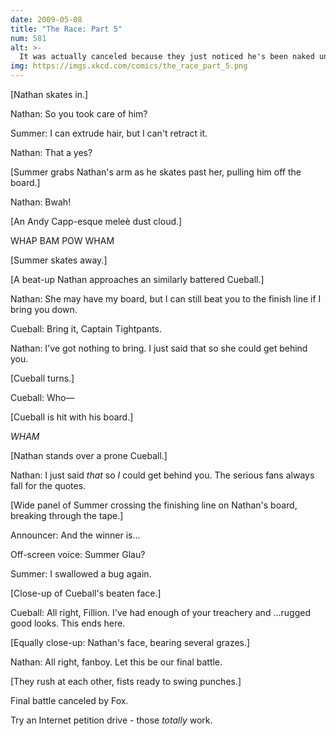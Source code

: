 ```yaml
---
date: 2009-05-08
title: "The Race: Part 5"
num: 581
alt: >-
  It was actually canceled because they just noticed he's been naked under that coat the whole time. There's a petition on Facebook to get Fox to un-cancel it, and one on Livejournal to get him to take off the coat.
img: https://imgs.xkcd.com/comics/the_race_part_5.png
---
```

[Nathan skates in.]

Nathan: So you took care of him?

Summer: I can extrude hair, but I  can't retract it.

Nathan: That a yes?

[Summer grabs Nathan's arm as he skates past her, pulling him off the board.]

Nathan: Bwah!

[An Andy Capp-esque meleè dust cloud.]

WHAP BAM POW WHAM

[Summer skates away.]

[A beat-up Nathan approaches an similarly battered Cueball.]

Nathan: She may have my board, but I can still beat you to the finish line if I bring you down.

Cueball: Bring it, Captain Tightpants.

Nathan: I've got nothing to  bring. I just said that so she could get behind you.

[Cueball turns.]

Cueball: Who—

[Cueball is hit with his board.]

*WHAM*

[Nathan stands over a prone Cueball.]

Nathan: I just said *that* so *I* could get behind you. The serious fans always fall for the quotes.

[Wide panel of Summer crossing the finishing line on Nathan's board, breaking through the tape.]

Announcer: And the winner is...

Off-screen voice: Summer Glau?

Summer: I swallowed a bug again.

[Close-up of Cueball's beaten face.]

Cueball: All right, Fillion. I've had enough of your treachery and ...rugged good looks. This ends here.

[Equally close-up: Nathan's face, bearing several grazes.]

Nathan: All right, fanboy. Let this be our final battle.

[They rush at each other, fists ready to swing punches.]

Final battle canceled by Fox.

Try an Internet petition drive - those *totally* work.